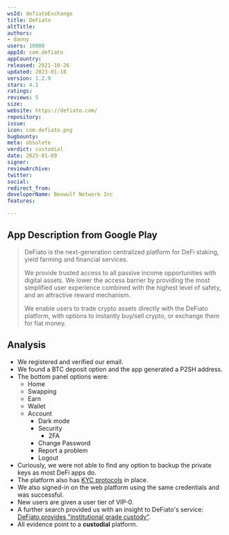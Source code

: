```yaml
---
wsId: defiatoExchange
title: DeFiato
altTitle: 
authors:
- danny
users: 10000
appId: com.defiato
appCountry: 
released: 2021-10-26
updated: 2023-01-18
version: 1.2.9
stars: 4.1
ratings: 
reviews: 5
size: 
website: https://defiato.com/
repository: 
issue: 
icon: com.defiato.png
bugbounty: 
meta: obsolete
verdict: custodial
date: 2025-01-09
signer: 
reviewArchive: 
twitter: 
social: 
redirect_from: 
developerName: Beowulf Network Inc
features: 

---
```


## App Description from Google Play

> DeFiato is the next-generation centralized platform for DeFi staking, yield farming and financial services.
>
> We provide trusted access to all passive income opportunities with digital assets. We lower the access barrier by providing the most simplified user experience combined with the highest level of safety, and an attractive reward mechanism.
>
> We enable users to trade crypto assets directly with the DeFiato platform, with options to instantly buy/sell crypto, or exchange them for fiat money.

## Analysis

- We registered and verified our email.
- We found a BTC deposit option and the app generated a P2SH address.
- The bottom panel options were:
  - Home
  - Swapping
  - Earn
  - Wallet
  - Account
    - Dark mode
    - Security
      - 2FA
    - Change Password
    - Report a problem
    - Logout
- Curiously, we were not able to find any option to backup the private keys as most DeFi apps do.
- The platform also has [KYC protocols](https://defiato.zendesk.com/hc/en-us/sections/900000589326-KYC-Verification) in place.
- We also signed-in on the web platform using the same credentials and was successful.
- New users are given a user tier of VIP-0.
- A further search provided us with an insight to DeFiato's service: [DeFiato provides "institutional grade custody"](https://media.defiato.com/blog/meet-defiato-next-gen-defi-platform/).
- All evidence point to a **custodial** platform.
